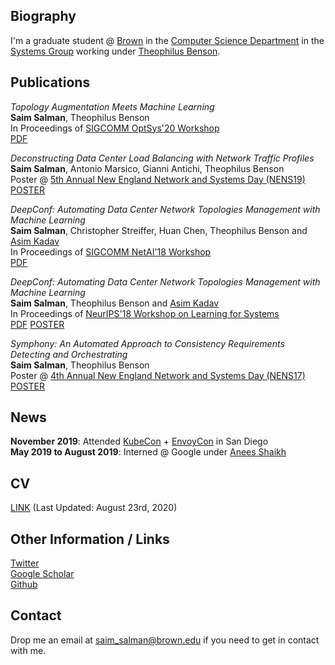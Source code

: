 ## Biography

I'm a graduate student @ [Brown](https://www.brown.edu/) in the [Computer Science Department](http://cs.brown.edu/) in the [Systems Group](https://systems.cs.brown.edu/) working under [Theophilus Benson](http://cs.brown.edu/~tab/).

## Publications

*Topology Augmentation Meets Machine Learning*  
**Saim Salman**, Theophilus Benson  
In Proceedings of [SIGCOMM OptSys'20 Workshop](https://conferences.sigcomm.org/sigcomm/2020/workshop-optsys.html)  
[PDF](/publications/OptSys20.pdf)

*Deconstructing Data Center Load Balancing with Network Traffic Profiles*  
**Saim Salman**, Antonio Marsico, Gianni Antichi, Theophilus Benson  
Poster @ [5th Annual New England Network and Systems Day (NENS19)](https://systems.cs.brown.edu/nens/2019/)
[POSTER](/posters/NENS19.pdf)

*DeepConf: Automating Data Center Network Topologies Management with Machine Learning*  
**Saim Salman**, Christopher Streiffer, Huan Chen, Theophilus Benson and [Asim Kadav](http://www.nec-labs.com/asim-kadav)  
In Proceedings of [SIGCOMM NetAI'18 Workshop](https://conferences.sigcomm.org/sigcomm/2018/workshop-netaim.html)  
[PDF](/publications/NetAI18.pdf)  

*DeepConf: Automating Data Center Network Topologies Management with Machine Learning*  
**Saim Salman**, Theophilus Benson and [Asim Kadav](http://www.nec-labs.com/asim-kadav)  
In Proceedings of [NeurIPS'18 Workshop on Learning for Systems](http://mlforsystems.org/neurips2018/)  
[PDF](/publications/MLSYS18.pdf) [POSTER](/posters/MLSYS18.pdf)

*Symphony: An Automated Approach to Consistency Requirements Detecting and Orchestrating*  
**Saim Salman**, Theophilus Benson  
Poster @ [4th Annual New England Network and Systems Day (NENS17)](https://systems.cs.brown.edu/nens/2017/)
[POSTER](/posters/NENS17.pdf)

## News

**November 2019**: Attended [KubeCon](https://events19.linuxfoundation.org/events/kubecon-cloudnativecon-north-america-2019/) + [EnvoyCon](https://events19.linuxfoundation.org/events/envoycon-2019/) in San Diego  
**May 2019 to August 2019**: Interned @ Google under [Anees Shaikh](https://www.linkedin.com/in/shaikh-anees)  

## CV

[LINK](/cv/cv.pdf) (Last Updated: August 23rd, 2020)

## Other Information / Links

[Twitter](https://twitter.com/SaimSalman10)  
[Google Scholar](https://scholar.google.com/citations?user=8UzDkTYAAAAJ&hl=en)  
[Github](https://github.com/saimsalman36)

## Contact

Drop me an email at saim_salman@brown.edu if you need to get in contact with me.
